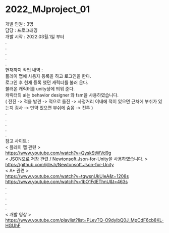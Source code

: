 # 2022_MJproject_01
                                                                                 
개발 인원 : 3명                             
담당 : 프로그래밍                              
개발 시작 : 2022.03월.1일 부터                              
.                                        
.                                        
.                                        
.                                         
.                                          
현재까지 작업 내역 :                                                   
플레이 팹에 사용자 등록을 하고 로그인을 한다.                                                  
로그인 후 현재 등록 했던 캐릭터를 불러 온다.                                                  
불러온 캐릭터를 unity상에 띄워 준다.                                                   
캐릭터의 ai는 behavior designer 와 fsm을 사용하였습니다.                                                   
( 전진 -> 적을 발견 -> 적으로 돌진 -> 사정거리 이내에 적이 있으면 근처에 부쉬가 있는지 검사 -> 만약 있으면 부쉬에 숨음 -> 전투 )                                             
.                                                                                                 
.                                               
.                                               
.                                               
.                                                                                                                                   
참고 사이트 :                                                            
< 플레이 팹 관련 >                                                          
https://www.youtube.com/watch?v=QyskStWVd9g                              
< JSON으로 저장 관련 / Newtonsoft.Json-for-Unity을 사용하였습니다. >                                                 
https://github.com/jilleJr/Newtonsoft.Json-for-Unity           
< A* 관련 >                
https://www.youtube.com/watch?v=tqwsnUkUleA&t=1208s            
https://www.youtube.com/watch?v=1bO1FdEThnU&t=463s           
.                                                                                                 
.                                               
.                                               
.                                               
.   
< 개발 영상 >    
https://www.youtube.com/playlist?list=PLevTQ-O9dylbQ0J_MpCdF6cb8KL-HGUhF
